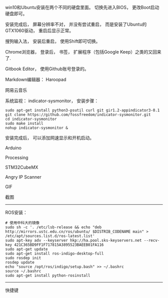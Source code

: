 win10和Ubuntu安装在两个不同的硬盘里面。 切换先进入BIOS， 更改Boot启动硬盘即可。

安装完成后， 屏幕分辨率不对， 并没有尝试重启， 而是安装了Ubuntu的GTX1060驱动， 重启后显示正常。

搜狗输入法， 安装后重启， 使用Shift即可切换。

Chrome浏览器， 登录后， 书签， 扩展程序（包括Google Keep）之类的又回来了.

Gitbook Editor， 使用Github账号登录的。

Markdown编辑器： Haroopad

网易云音乐

系统监视： indicator-sysmonitor， 安装步骤：

```
sudo apt-get install python3-psutil curl git gir1.2-appindicator3-0.1
git clone https://github.com/fossfreedom/indicator-sysmonitor.git
cd indicator-sysmonitor
sudo make install
nohup indicator-sysmonitor &
```

安装完成后， 可以添加网速显示和开机启动。

Arduino

Processing

STM32CubeMX

Angry IP Scanner

GIF

截图

---

ROS安装：

```
# 使用中科大的镜像
sudo sh -c '. /etc/lsb-release && echo "deb http://mirrors.ustc.edu.cn/ros/ubuntu/ $DISTRIB_CODENAME main" > /etc/apt/sources.list.d/ros-latest.list'
sudo apt-key adv --keyserver hkp://ha.pool.sks-keyservers.net --recv-key 421C365BD9FF1F717815A3895523BAEEB01FA116
sudo apt-get update
sudo apt-get install ros-indigo-desktop-full
sudo rosdep init
rosdep update
echo "source /opt/ros/indigo/setup.bash" >> ~/.bashrc
source ~/.bashrc
sudo apt-get install python-rosinstall
```

---

快捷键

